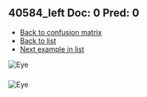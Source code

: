 ## 40584_left Doc: 0 Pred: 0
- [Back to confusion matrix](https://github.com/juliandewit/kaggle_retinopathy/blob/master/matrix.md)
- [Back to list](https://github.com/juliandewit/kaggle_retinopathy/blob/master/lists/00/list.md)
- [Next example in list](https://github.com/juliandewit/kaggle_retinopathy/blob/master/lists/00/40/40585_right.md)

![Eye](https://retinopaty.blob.core.windows.net/size1024/40584_left_0.jpeg)

### 

![Eye]()
